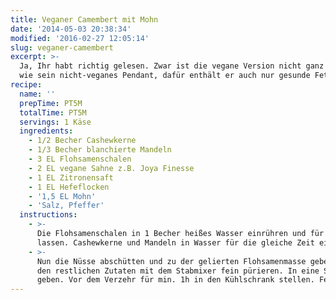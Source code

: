 ```yaml
---
title: Veganer Camembert mit Mohn
date: '2014-05-03 20:38:34'
modified: '2016-02-27 12:05:14'
slug: veganer-camembert
excerpt: >-
  Ja, Ihr habt richtig gelesen. Zwar ist die vegane Version nicht ganz so cremig
  wie sein nicht-veganes Pendant, dafür enthält er auch nur gesunde Fette.
recipe:
  name: ''
  prepTime: PT5M
  totalTime: PT5M
  servings: 1 Käse
  ingredients:
    - 1/2 Becher Cashewkerne
    - 1/3 Becher blanchierte Mandeln
    - 3 EL Flohsamenschalen
    - 2 EL vegane Sahne z.B. Joya Finesse
    - 1 EL Zitronensaft
    - 1 EL Hefeflocken
    - '1,5 EL Mohn'
    - 'Salz, Pfeffer'
  instructions:
    - >-
      Die Flohsamenschalen in 1 Becher heißes Wasser einrühren und für 2h stehen
      lassen. Cashewkerne und Mandeln in Wasser für die gleiche Zeit einweichen.
    - >-
      Nun die Nüsse abschütten und zu der gelierten Flohsamenmasse geben. Mit
      den restlichen Zutaten mit dem Stabmixer fein pürieren. In eine Schale
      geben. Vor dem Verzehr für min. 1h in den Kühlschrank stellen. Fertig
---
```


